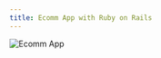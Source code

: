 ```yaml
---
title: Ecomm App with Ruby on Rails
---
```


![Ecomm App](assets/img/work/proj-2/CityIn-AntonSkvortsov.jpg)